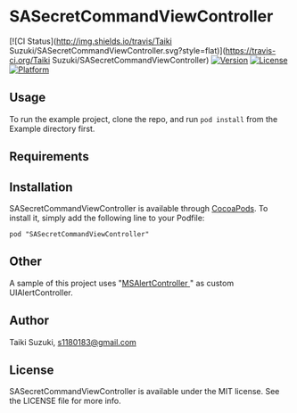 # SASecretCommandViewController

[![CI Status](http://img.shields.io/travis/Taiki Suzuki/SASecretCommandViewController.svg?style=flat)](https://travis-ci.org/Taiki Suzuki/SASecretCommandViewController)
[![Version](https://img.shields.io/cocoapods/v/SASecretCommandViewController.svg?style=flat)](http://cocoadocs.org/docsets/SASecretCommandViewController)
[![License](https://img.shields.io/cocoapods/l/SASecretCommandViewController.svg?style=flat)](http://cocoadocs.org/docsets/SASecretCommandViewController)
[![Platform](https://img.shields.io/cocoapods/p/SASecretCommandViewController.svg?style=flat)](http://cocoadocs.org/docsets/SASecretCommandViewController)

## Usage

To run the example project, clone the repo, and run `pod install` from the Example directory first.

## Requirements

## Installation

SASecretCommandViewController is available through [CocoaPods](http://cocoapods.org). To install
it, simply add the following line to your Podfile:

    pod "SASecretCommandViewController"

## Other

A sample of this project uses "[MSAlertController
](https://github.com/szk-atmosphere/MSAlertController)" as custom UIAlertController.

## Author

Taiki Suzuki, s1180183@gmail.com

## License

SASecretCommandViewController is available under the MIT license. See the LICENSE file for more info.

